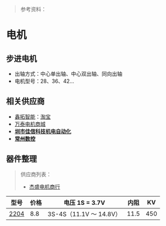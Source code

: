 > 参考资料：

# 电机

## 步进电机

- 出轴方式：中心单出轴、中心双出轴、同向出轴
- 电机型号：28、36、42...



## 相关供应商

- [鑫拓智能](http://sito.cc/)：[淘宝](https://shop570691409.taobao.com/shop/view_shop.htm?spm=a230r.1.14.37.1a3b6f4aoBVWm8&user_number_id=1665524932)
- [万泰电机商城](http://www.vantmall.com/item/580265080172544)
- **[圳市佳信科技机电自动化](https://shop70719272.taobao.com/)**
- **[常州数控](https://czsk.taobao.com/)**



## 器件整理

> 供应商列表：
>
> - [杰盛电机商行](https://store.taobao.com/shop/view_shop.htm?spm=a1z09.2.0.0.697b2e8drwz5h8&user_number_id=920426663)

| 型号           | 价格 | 电压 1S = 3.7V          | 内阻 | KV   |
| -------------- | ---- | ----------------------- | ---- | ---- |
| [2204](已下架) | 8.8  | 3S-4S（11.1V ～ 14.8V） | 11.5 | 450  |

